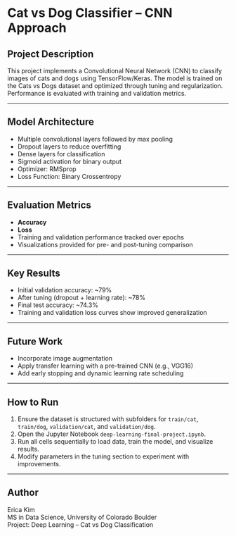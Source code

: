 # Cat vs Dog Classifier – CNN Approach

## Project Description

This project implements a Convolutional Neural Network (CNN) to classify images of cats and dogs using TensorFlow/Keras. The model is trained on the Cats vs Dogs dataset and optimized through tuning and regularization. 
Performance is evaluated with training and validation metrics.

---

## Model Architecture

- Multiple convolutional layers followed by max pooling
- Dropout layers to reduce overfitting
- Dense layers for classification
- Sigmoid activation for binary output
- Optimizer: RMSprop
- Loss Function: Binary Crossentropy

---

## Evaluation Metrics

- **Accuracy**
- **Loss**
- Training and validation performance tracked over epochs
- Visualizations provided for pre- and post-tuning comparison

---

## Key Results

- Initial validation accuracy: ~79%
- After tuning (dropout + learning rate): ~78%
- Final test accuracy: ~74.3%
- Training and validation loss curves show improved generalization

---

## Future Work

- Incorporate image augmentation
- Apply transfer learning with a pre-trained CNN (e.g., VGG16)
- Add early stopping and dynamic learning rate scheduling

---

## How to Run

1. Ensure the dataset is structured with subfolders for `train/cat`, `train/dog`, `validation/cat`, and `validation/dog`.
2. Open the Jupyter Notebook `deep-learning-final-project.ipynb`.
3. Run all cells sequentially to load data, train the model, and visualize results.
4. Modify parameters in the tuning section to experiment with improvements.

---

## Author

Erica Kim  
MS in Data Science, University of Colorado Boulder  
Project: Deep Learning – Cat vs Dog Classification 
